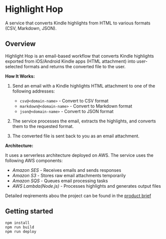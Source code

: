 # Highlight Hop

A service that converts Kindle highlights from HTML to various formats (CSV, Markdown, JSON).

## Overview

Highlight Hop is an email-based workflow that converts Kindle highlights exported from iOS/Android Kindle apps (HTML attachment) into user-selected formats and returns the converted file to the user.

**How It Works:**

1. Send an email with a Kindle highlights HTML attachment to one of the following addresses:

   - `csv@<domain-name>` - Convert to CSV format
   - `markdown@<domain-name>` - Convert to Markdown format
   - `json@<domain-name>` - Convert to JSON format

2. The service processes the email, extracts the highlights, and converts them to the requested format.

3. The converted file is sent back to you as an email attachment.

**Architecture:**

It uses a serverless architecture deployed on AWS. The service uses the following AWS components:

- _Amazon SES_ - Receives emails and sends responses
- _Amazon S3_ - Stores raw email attachments temporarily
- _Amazon SQS_ - Queues email processing tasks
- _AWS Lambda(Node.js)_ - Processes highlights and generates output files

Detailed reqirements abou the project can be found in the [product brief](./docs/product_brief.md)

## Getting started

```
npm install
npm run build
npm run deploy
```
